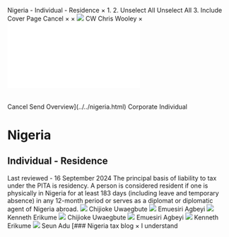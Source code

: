 Nigeria - Individual - Residence
×
1.
2.
Unselect All
Unselect All
3.
Include Cover Page
Cancel
×
×
![](../../-/media/world-wide-tax-summaries/attachments/global---chris-wooley.ashx%3Frev=ac5e5f3223b34096b1afc2a6009c7320&revision=ac5e5f32-23b3-4096-b1af-c2a6009c7320&hash=859B7ADC84DC2CBEC9760E9E6EE7DE6D0A8BFCDF)
CW
Chris Wooley
×
![](residence.html)
######
Cancel
Send
Overview](../../nigeria.html)
Corporate
Individual
# Nigeria
## Individual - Residence
Last reviewed - 16 September 2024
The principal basis of liability to tax under the PITA is residency. A person is considered resident if one is physically in Nigeria for at least 183 days (including leave and temporary absence) in any 12-month period or serves as a diplomat or diplomatic agent of Nigeria abroad.
![](../../-/media/world-wide-tax-summaries/attachments/nigeria---chijioke_uwaegbute.ashx%3Frev=b935f69a665346daac157980f698ffe9&revision=b935f69a-6653-46da-ac15-7980f698ffe9&hash=FD227B7A02B1139BEBA5C1F06C0CFBF224224CBE)
Chijioke Uwaegbute
![](../../-/media/world-wide-tax-summaries/attachments/nigeria---emuesiri_agbeyi.ashx%3Frev=c0e79df23a9e4515b82bdc07981d0916&revision=c0e79df2-3a9e-4515-b82b-dc07981d0916&hash=24ACF5CEB290DA9FE10DEF0FCE3D4A625F835C72)
Emuesiri Agbeyi
![](../../-/media/world-wide-tax-summaries/attachments/nigeria---kenneth_erikume.ashx%3Frev=dfcc466b5746457ab1310b2e483d5bb0&revision=dfcc466b-5746-457a-b131-0b2e483d5bb0&hash=102150912B5CA0A3F6AE25CEA19474290BCF22EC)
Kenneth Erikume
![](../../-/media/world-wide-tax-summaries/attachments/nigeria---chijioke_uwaegbute.ashx%3Frev=b935f69a665346daac157980f698ffe9&revision=b935f69a-6653-46da-ac15-7980f698ffe9&hash=FD227B7A02B1139BEBA5C1F06C0CFBF224224CBE)
Chijioke Uwaegbute
![](../../-/media/world-wide-tax-summaries/attachments/nigeria---emuesiri_agbeyi.ashx%3Frev=c0e79df23a9e4515b82bdc07981d0916&revision=c0e79df2-3a9e-4515-b82b-dc07981d0916&hash=24ACF5CEB290DA9FE10DEF0FCE3D4A625F835C72)
Emuesiri Agbeyi
![](../../-/media/world-wide-tax-summaries/attachments/nigeria---kenneth_erikume.ashx%3Frev=dfcc466b5746457ab1310b2e483d5bb0&revision=dfcc466b-5746-457a-b131-0b2e483d5bb0&hash=102150912B5CA0A3F6AE25CEA19474290BCF22EC)
Kenneth Erikume
![](../../-/media/world-wide-tax-summaries/attachments/nigeria---seun_adu.ashx%3Frev=559ac35ca8aa4f6ca6b6a1a802be9906&revision=559ac35c-a8aa-4f6c-a6b6-a1a802be9906&hash=F0A2C9428D63F0C59FBA31B6C6AE46F0549CC2F5)
Seun Adu
[### Nigeria tax blog
×
I understand